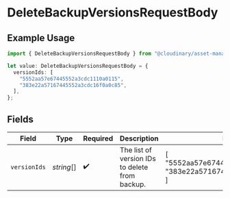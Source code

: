 # DeleteBackupVersionsRequestBody

## Example Usage

```typescript
import { DeleteBackupVersionsRequestBody } from "@cloudinary/asset-management/models/operations";

let value: DeleteBackupVersionsRequestBody = {
  versionIds: [
    "5552aa57e67445552a3cdc1110a0115",
    "383e22a57167445552a3cdc16f0a0c85",
  ],
};
```

## Fields

| Field                                                                     | Type                                                                      | Required                                                                  | Description                                                               | Example                                                                   |
| ------------------------------------------------------------------------- | ------------------------------------------------------------------------- | ------------------------------------------------------------------------- | ------------------------------------------------------------------------- | ------------------------------------------------------------------------- |
| `versionIds`                                                              | *string*[]                                                                | :heavy_check_mark:                                                        | The list of version IDs to delete from backup.                            | [<br/>"5552aa57e67445552a3cdc1110a0115",<br/>"383e22a57167445552a3cdc16f0a0c85"<br/>] |